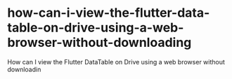 # how-can-i-view-the-flutter-data-table-on-drive-using-a-web-browser-without-downloading
How can I view the Flutter DataTable on Drive using a web browser without downloadin
